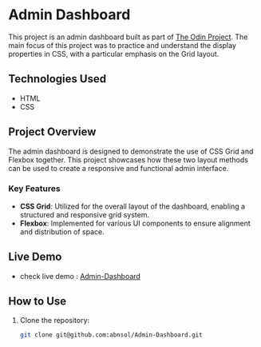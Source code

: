 # Admin Dashboard

This project is an admin dashboard built as part of [The Odin Project](https://theodinproject.com). The main focus of this project was to practice and understand the display properties in CSS, with a particular emphasis on the Grid layout.

## Technologies Used

- HTML
- CSS

## Project Overview

The admin dashboard is designed to demonstrate the use of CSS Grid and Flexbox together. This project showcases how these two layout methods can be used to create a responsive and functional admin interface.

### Key Features

- **CSS Grid**: Utilized for the overall layout of the dashboard, enabling a structured and responsive grid system.
- **Flexbox**: Implemented for various UI components to ensure alignment and distribution of space.


## Live Demo
- check live demo : [Admin-Dashboard](https://abnsol.github.io/Admin-Dashboard)


## How to Use

1. Clone the repository:

   ```bash
   git clone git@github.com:abnsol/Admin-Dashboard.git
